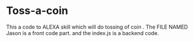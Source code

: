 # Toss-a-coin
This a code to ALEXA skill which will do tossing of coin .
The FILE NAMED Jason is a front code part. and the index.js is a backend code.
